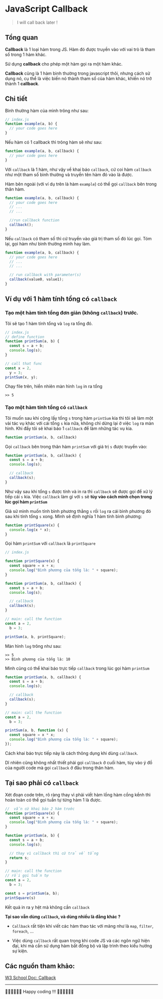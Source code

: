 # JavaScript Callback

> I will call back later !

## Tổng quan

**Callback** là 1 loại hàm trong JS. Hàm đó được truyền vào với vai trò là tham số trong 1 hàm khác.

Sử dụng **callback** cho phép một hàm gọi ra một hàm khác.

**Callback** cũng là 1 hàm bình thường trong javascript thôi, nhưng cách sử dụng nó, cụ thể là việc biến nó thành tham số của hàm khác, khiến nó trở thành 1 **callback**.

## Chi tiết

Bình thường hàm của mình trông như sau:

```javascript
// index.js
function example(a, b) {
  // your code goes here
}
```

Nếu hàm có 1 callback thì trông hàm sẽ như sau:

```javascript
function example(a, b, callback) {
  // your code goes here
}
```

Với `callback` là 1 hàm, như vậy về khai báo `callback`, cứ coi hàm `callback` như một tham số bình thường và truyền tên hàm đó vào là được.

Hàm bên ngoài (với ví dụ trên là hàm `example`) có thể gọi `callback` bên trong thân hàm.

```javascript
function example(a, b, callback) {
  // your code goes here
  // ...
  // ...

  //run callback function
  callback();
}
```

Nếu `callback` có tham số thì cứ truyền vào giá trị tham số đó lúc gọi. Tóm lại, gọi hàm như bình thường mình hay làm.

```javascript
function example(a, b, callback) {
  // your code goes here
  // ...
  // ...

  // run callback with parameter(s)
  callback(value0, value1);
}
```

## Ví dụ với 1 hàm tính tổng có `callback`

### Tạo một hàm tính tổng đơn giản (không `callback`) trước.

Tôi sẽ tạo 1 hàm tính tổng và `log` ra tổng đó.

```javascript
// index.js
// define function
function printSum(a, b) {
  const s = a + b;
  console.log(s);
}

// call that func
const x = 2,
  y = 3;
printSum(x, y);
```

Chạy file trên, hiển nhiên màn hình `log` in ra tổng

```shell
>> 5
```

### Tạo một hàm tính tổng có `callback`

Tôi muốn sau khi cộng lấy tổng `s` trong hàm `printSum` kia thì tôi sẽ làm một vài tác vụ khác với cái tổng `s` kia nữa, không chỉ dừng lại ở việc `log` ra màn hình. Khi đấy tôi sẽ khai báo 1 `callback` để làm những tác vụ kia.

```js
function printSum(a, b, callback)
```

Gọi `callback` bên trong thân hàm `printSum` với giá trị `s` được truyền vào:

```js
function printSum(a, b, callback) {
  const s = a + b;
  console.log(s);

  // callback
  callback(s);
}
```

Như vậy sau khi tổng `s` được tính và in ra thì `callback` sẽ được gọi để xử lý tiếp cái `s` kia. Việc `callback` làm gì với `s` sẽ **tùy vào cách mình chọn trong lúc gọi hàm `printSum`**

Giả sử mình muốn tính bình phương thằng `s` rồi `log` ra cái bình phương đó sau khi tính tổng `s` xong. Mình sẽ định nghĩa 1 hàm tính bình phương:

```js
function printSquare(x) {
  console.log(x * x);
}
```

Gọi hàm `printSum` với `callback` là `printSquare`

```js
// index.js

function printSquare(x) {
  const square = x + x;
  console.log("Bình phương của tổng là: " + square);
}

function printSum(a, b, callback) {
  const s = a + b;
  console.log(s);

  // callback
  callback(s);
}

// main: call the function
const a = 2,
  b = 3;

printSum(a, b, printSquare);
```

Màn hình `log` trông như sau:

```shell
>> 5
>> Bình phương của tổng là: 10
```

Mình cũng có thể khai báo trực tiếp `callback` trong lúc gọi hàm `printSum`

```js
function printSum(a, b, callback) {
  const s = a + b;
  console.log(s);

  // callback
  callback(s);
}

// main: call the function
const a = 2,
  b = 3;

printSum(a, b, function (x) {
  const square = x * x;
  console.log("Bình phương của tổng là: " + square);
});
```

Cách khai báo trực tiếp này là cách thông dụng khi dùng `callback`.

Dĩ nhiên cũng không nhất thiết phải gọi `callback` ở cuối hàm, tùy vào ý đồ của người code mà gọi `callback` ở đâu trong thân hàm.

## Tại sao phải có `callback`

Xét đoạn code trên, rõ ràng thay vì phải viết hàm lồng hàm cồng kềnh thì hoàn toàn có thể gọi tuần tự từng hàm 1 là được.

```js
//  vẫn cứ khai báo 2 hàm trước
function printSquare(x) {
  const square = x + x;
  console.log("Bình phương của tổng là: " + square);
}

function printSum(a, b) {
  const s = a + b;
  console.log(s);

  // thay vì callback thì cứ trả về tổng
  return s;
}

// main: call the function
// rồi gọi tuần tự
const a = 2,
  b = 3;

const s = printSum(a, b);
printSquare(s)
```

Kết quả in ra y hệt mà không cần `callback`

**Tại sao vẫn dùng `callback`, và dùng nhiều là đằng khác ?**

- `Callback` rất tiện khi viết các hàm thao tác với mảng như là `map`, `filter`, `foreach`, ...

- Việc dùng `callback` rất quan trọng khi code JS và các ngôn ngữ hiện đại, khi mà cần sử dụng hàm bất đồng bộ và lập trình theo kiểu hướng sự kiện.

## Các nguồn tham khảo:
[W3 School Doc: Callback](https://www.w3schools.com/js/js_callback.asp)  

* * *

🧑‍💻🧑‍💻🧑‍💻 Happy coding !!! 🧑‍💻🧑‍💻🧑‍💻

